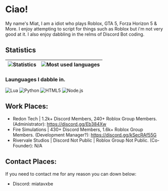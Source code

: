 # Ciao!

My name's Miat, I am a idiot who plays Roblox, GTA 5, Forza Horizon 5 & More. I enjoy attempting to script for things such as Roblox but i'm not very good at it. I also enjoy dabbling in the relms of Discord Bot coding.

## Statistics

| ![Statistics](https://github-readme-stats.vercel.app/api?username=miatya&count_private=true&theme=blue-green) | ![Most used languages](https://github-readme-stats.vercel.app/api/top-langs/?username=miatya&theme=blue-green) |
| - | - |

### Launguages I dabble in.
![Lua](https://img.shields.io/badge/Lua-000080?logo=Lua&logoColor=white&style=for-the-badge)
![Python](https://img.shields.io/badge/Python-3776AB?logo=Python&logoColor=white&style=for-the-badge)
![HTML5](https://img.shields.io/badge/HTML5-e44d26?logo=html5%2B%2B&logoColor=white&style=for-the-badge)
![Node.js](https://img.shields.io/badge/Node.js-339933?logo=Node.js&logoColor=white&style=for-the-badge)

## Work Places:
- Redon Tech | 1.2k+ Discord Members, 240+ Roblox Group Members. (Administrator): https://discord.gg/Eb384Xw
- Fire Simulations | 430+ Discord Members, 1.6k+ Roblox Group Members. (Development Manager?): https://discord.gg/kSecRAf55G
- Rivervale Studios | Discord Not Public | Roblox Group Not Public. (Co-Founder): N/A
## Contact Places:

If you need to contact me for any reason you can down below:
- Discord: miatavxbe
